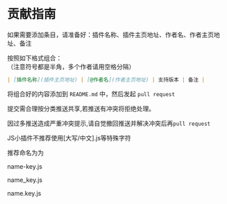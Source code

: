 # 贡献指南

如果需要添加条目，请准备好：插件名称、插件主页地址、作者名、作者主页地址、备注

按照如下格式组合：  
（注意符号都是半角，多个作者请用空格分隔）

```markdown
| [插件名称](插件主页地址) | [@作者名](作者主页地址) | 支持版本 | 备注 |
```

将组合好的内容添加到 `README.md` 中，然后发起 `pull request` 


提交需合理按分类推送共享,若推送有冲突将拒绝处理。

因过多推送造成严重冲突提示,请自觉撤回推送并解决冲突后再`pull request` 

JS小插件不推荐使用[大写/中文].js等特殊字符

推荐命名为为

name-key.js

name_key.js

name.key.js